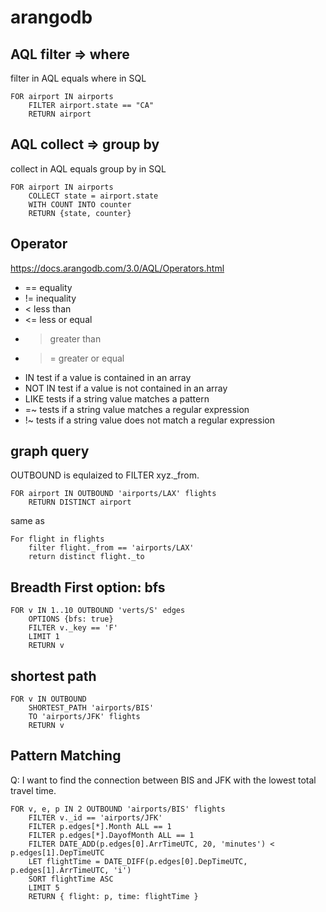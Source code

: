 # arangodb 

## AQL filter => where 
filter in AQL equals where in SQL
```
FOR airport IN airports
	FILTER airport.state == "CA"
	RETURN airport
```

## AQL collect => group by
collect in AQL equals group by in SQL
```
FOR airport IN airports
	COLLECT state = airport.state
	WITH COUNT INTO counter
	RETURN {state, counter}	
```

## Operator
https://docs.arangodb.com/3.0/AQL/Operators.html

- == equality
- != inequality
- < less than
- <= less or equal
- > greater than
- >= greater or equal
- IN test if a value is contained in an array
- NOT IN test if a value is not contained in an array
- LIKE tests if a string value matches a pattern
- =~ tests if a string value matches a regular expression
- !~ tests if a string value does not match a regular expression


## graph query
OUTBOUND is equlaized to FILTER xyz._from.
```
FOR airport IN OUTBOUND 'airports/LAX' flights
	RETURN DISTINCT airport
```
same as 
```
For flight in flights
	filter flight._from == 'airports/LAX'
	return distinct flight._to
```

## Breadth First option: bfs
```
FOR v IN 1..10 OUTBOUND 'verts/S' edges
	OPTIONS {bfs: true}
	FILTER v._key == 'F'
	LIMIT 1
	RETURN v
```

## shortest path
```
FOR v IN OUTBOUND
	SHORTEST_PATH 'airports/BIS'
	TO 'airports/JFK' flights
	RETURN v
```

## Pattern Matching
Q: I want to find the connection between BIS and JFK with the lowest total travel time.
```
FOR v, e, p IN 2 OUTBOUND 'airports/BIS' flights
	FILTER v._id == 'airports/JFK'
	FILTER p.edges[*].Month ALL == 1
	FILTER p.edges[*].DayofMonth ALL == 1
	FILTER DATE_ADD(p.edges[0].ArrTimeUTC, 20, 'minutes') < p.edges[1].DepTimeUTC
	LET flightTime = DATE_DIFF(p.edges[0].DepTimeUTC, p.edges[1].ArrTimeUTC, 'i')
	SORT flightTime ASC
	LIMIT 5
	RETURN { flight: p, time: flightTime }
```

